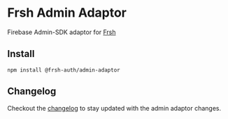 # Frsh Admin Adaptor

Firebase Admin-SDK adaptor for [Frsh](https://github.com/JackieLi565/frsh/tree/main/packages/frsh)

## Install

```
npm install @frsh-auth/admin-adaptor
```

## Changelog

Checkout the [changelog](https://github.com/JackieLi565/frsh/blob/main/packages/admin/CHANGELOG.md) to stay updated with the admin adaptor changes.
